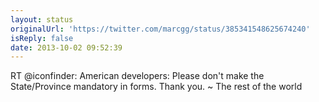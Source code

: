```yaml
---
layout: status
originalUrl: 'https://twitter.com/marcgg/status/385341548625674240'
isReply: false
date: 2013-10-02 09:52:39
---
```


RT @iconfinder: American developers: Please don't make the State/Province mandatory in forms. Thank you. ~ The rest of the world
